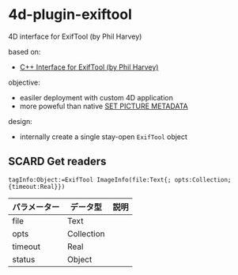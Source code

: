 # 4d-plugin-exiftool
4D interface for ExifTool (by Phil Harvey)

based on:

* [C++ Interface for ExifTool (by Phil Harvey)](https://exiftool.org/cpp_exiftool/)

objective:

* easiler deployment with custom 4D application
* more poweful than native [SET PICTURE METADATA](https://doc.4d.com/4Dv19/4D/19.1/SET-PICTURE-METADATA.301-5652803.en.html)

design:

* internally create a single stay-open `ExifTool` object

## SCARD Get readers

```4d
tagInfo:Object:=ExifTool ImageInfo(file:Text{; opts:Collection; {timeout:Real}})
```

|パラメーター|データ型|説明|
|-|-|-|
|file|Text||
|opts|Collection||
|timeout|Real||
|status|Object||
